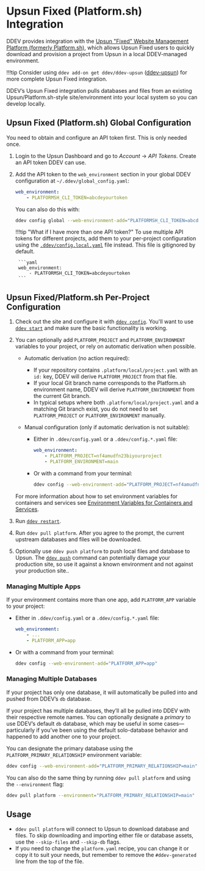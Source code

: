 # Upsun Fixed (Platform.sh) Integration

DDEV provides integration with the [Upsun "Fixed" Website Management Platform (formerly Platform.sh)](https://fixed.docs.upsun.com/), which allows Upsun Fixed users to quickly download and provision a project from Upsun in a local DDEV-managed environment.

!!!tip
    Consider using `ddev add-on get ddev/ddev-upsun` ([ddev-upsun](https://github.com/ddev/ddev-upsun)) for more complete Upsun Fixed integration.

DDEV’s Upsun Fixed integration pulls databases and files from an existing Upsun/Platform.sh-style site/environment into your local system so you can develop locally.

## Upsun Fixed (Platform.sh) Global Configuration

You need to obtain and configure an API token first. This is only needed once.

1. Login to the Upsun Dashboard and go to *Account* → *API Tokens*. Create an API token DDEV can use.
2. Add the API token to the `web_environment` section in your global DDEV configuration at `~/.ddev/global_config.yaml`:

    ```yaml
    web_environment:
        - PLATFORMSH_CLI_TOKEN=abcdeyourtoken
    ```

    You can also do this with:

    ```bash
    ddev config global --web-environment-add="PLATFORMSH_CLI_TOKEN=abcdeyourtoken"`
    ```

    !!!tip "What if I have more than one API token?"
        To use multiple API tokens for different projects, add them to your per-project configuration using the [`.ddev/config.local.yaml`](../configuration/config.md#environmental-overrides) file instead. This file is gitignored by default.

        ```yaml
        web_environment:
            - PLATFORMSH_CLI_TOKEN=abcdeyourtoken
        ```

## Upsun Fixed/Platform.sh Per-Project Configuration

1. Check out the site and configure it with [`ddev config`](../usage/commands.md#config). You'll want to use [`ddev start`](../usage/commands.md#start) and make sure the basic functionality is working.
2. You can optionally add `PLATFORM_PROJECT` and `PLATFORM_ENVIRONMENT` variables to your project, or rely on automatic derivation when possible.

    * Automatic derivation (no action required):

        * If your repository contains `.platform/local/project.yaml` with an `id:` key, DDEV will derive `PLATFORM_PROJECT` from that file.
        * If your local Git branch name corresponds to the Platform.sh environment name, DDEV will derive `PLATFORM_ENVIRONMENT` from the current Git branch.
        * In typical setups where both `.platform/local/project.yaml` and a matching Git branch exist, you do not need to set `PLATFORM_PROJECT` or `PLATFORM_ENVIRONMENT` manually.

    * Manual configuration (only if automatic derivation is not suitable):

        * Either in `.ddev/config.yaml` or a `.ddev/config.*.yaml` file:

            ```yaml
            web_environment:
                - PLATFORM_PROJECT=nf4amudfn23biyourproject
                - PLATFORM_ENVIRONMENT=main
            ```

        * Or with a command from your terminal:

            ```bash
            ddev config --web-environment-add="PLATFORM_PROJECT=nf4amudfn23bi,PLATFORM_ENVIRONMENT=main"
            ```

    For more information about how to set environment variables for containers and services see [Environment Variables for Containers and Services](../extend/customization-extendibility.md#environment-variables-for-containers-and-services).

3. Run [`ddev restart`](../usage/commands.md#restart).
4. Run `ddev pull platform`. After you agree to the prompt, the current upstream databases and files will be downloaded.
5. Optionally use `ddev push platform` to push local files and database to Upsun. The [`ddev push`](../usage/commands.md#push) command can potentially damage your production site, so use it against a known environment and not against your production site..

### Managing Multiple Apps

If your environment contains more than one app, add `PLATFORM_APP` variable to your project:

* Either in `.ddev/config.yaml` or a `.ddev/config.*.yaml` file:

    ```yaml
    web_environment:
        - ...
        - PLATFORM_APP=app
    ```

* Or with a command from your terminal:

    ```bash
    ddev config --web-environment-add="PLATFORM_APP=app"
    ```

### Managing Multiple Databases

If your project has only one database, it will automatically be pulled into and pushed from DDEV’s `db` database.

If your project has multiple databases, they’ll all be pulled into DDEV with their respective remote names. You can optionally designate a *primary* to use DDEV’s default `db` database, which may be useful in some cases—particularly if you’ve been using the default solo-database behavior and happened to add another one to your project.

You can designate the primary database using the `PLATFORM_PRIMARY_RELATIONSHIP` environment variable:

```bash
ddev config --web-environment-add="PLATFORM_PRIMARY_RELATIONSHIP=main"
```

You can also do the same thing by running `ddev pull platform` and using the `--environment` flag:

```bash
ddev pull platform --environment="PLATFORM_PRIMARY_RELATIONSHIP=main"
```

## Usage

* `ddev pull platform` will connect to Upsun to download database and files. To skip downloading and importing either file or database assets, use the `--skip-files` and `--skip-db` flags.
* If you need to change the `platform.yaml` recipe, you can change it or copy it to suit your needs, but remember to remove the `#ddev-generated` line from the top of the file.
